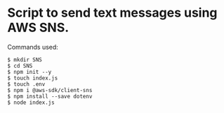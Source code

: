 # Script to send text messages using AWS SNS.

Commands used:

```
$ mkdir SNS
$ cd SNS
$ npm init --y
$ touch index.js
$ touch .env
$ npm i @aws-sdk/client-sns
$ npm install --save dotenv
$ node index.js
```